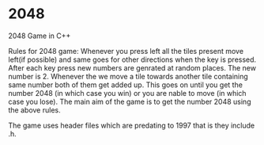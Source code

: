 # 2048
2048 Game in C++

Rules for 2048 game:
Whenever you press left all the tiles present move left(if possible) and same goes for other directions when the key is pressed.
After each key press new numbers are genrated at random places. The new number is 2. Whenever the we move a tile towards another tile containing same number both of them get added up. This goes on until you get the number 2048 (in which case you win) or you are nable to move (in which case you lose).
The main aim of the game is to get the number 2048 using the above rules.

The game uses header files which are predating to 1997 that is they include .h.
